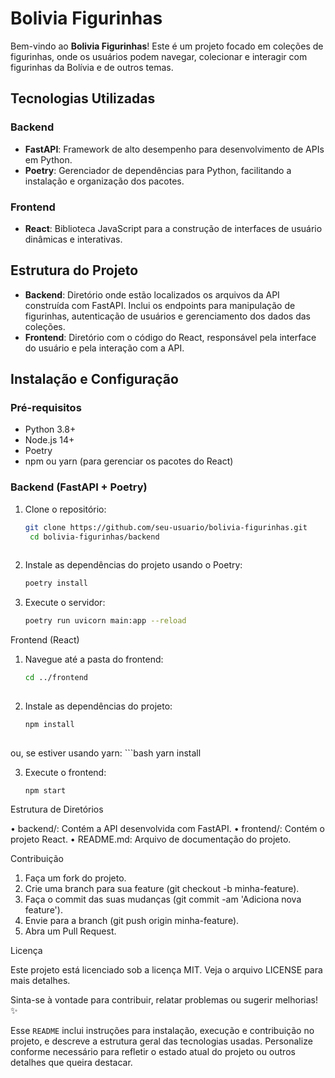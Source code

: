 # Bolivia Figurinhas

Bem-vindo ao **Bolivia Figurinhas**! Este é um projeto focado em coleções de figurinhas, onde os usuários podem navegar, colecionar e interagir com figurinhas da Bolívia e de outros temas.

## Tecnologias Utilizadas

### Backend
- **FastAPI**: Framework de alto desempenho para desenvolvimento de APIs em Python.
- **Poetry**: Gerenciador de dependências para Python, facilitando a instalação e organização dos pacotes.

### Frontend
- **React**: Biblioteca JavaScript para a construção de interfaces de usuário dinâmicas e interativas.

## Estrutura do Projeto

- **Backend**: Diretório onde estão localizados os arquivos da API construída com FastAPI. Inclui os endpoints para manipulação de figurinhas, autenticação de usuários e gerenciamento dos dados das coleções.
- **Frontend**: Diretório com o código do React, responsável pela interface do usuário e pela interação com a API.

## Instalação e Configuração

### Pré-requisitos

- Python 3.8+
- Node.js 14+
- Poetry
- npm ou yarn (para gerenciar os pacotes do React)

### Backend (FastAPI + Poetry)

1. Clone o repositório:
   	```bash
   	git clone https://github.com/seu-usuario/bolivia-figurinhas.git
  	 cd bolivia-figurinhas/backend
  
2.	Instale as dependências do projeto usando o Poetry:
  	```bash
  	poetry install

3.	Execute o servidor:
  	```bash
  	poetry run uvicorn main:app --reload

Frontend (React)

1.	Navegue até a pasta do frontend:
  	```bash
  	cd ../frontend
   
2.	Instale as dependências do projeto:
  	```bash
  	npm install
  
  ou, se estiver usando yarn:
  	```bash
  	yarn install
   
3.	Execute o frontend:
  	```bash
  	npm start

Estrutura de Diretórios

•	backend/: Contém a API desenvolvida com FastAPI.
•	frontend/: Contém o projeto React.
•	README.md: Arquivo de documentação do projeto.

Contribuição

1.	Faça um fork do projeto.
2.	Crie uma branch para sua feature (git checkout -b minha-feature).
3.	Faça o commit das suas mudanças (git commit -am 'Adiciona nova feature').
4.	Envie para a branch (git push origin minha-feature).
5.	Abra um Pull Request.

Licença

Este projeto está licenciado sob a licença MIT. Veja o arquivo LICENSE para mais detalhes.

Sinta-se à vontade para contribuir, relatar problemas ou sugerir melhorias! :sparkles:

Esse `README` inclui instruções para instalação, execução e contribuição no projeto, e descreve a estrutura geral das tecnologias usadas. Personalize conforme necessário para refletir o estado atual do projeto ou outros detalhes que queira destacar.
